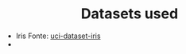 <h1 align="center">Datasets used</h1>


 - Iris Fonte: <a href="https://archive.ics.uci.edu/ml/datasets/iris"> uci-dataset-iris </a>
 -  
